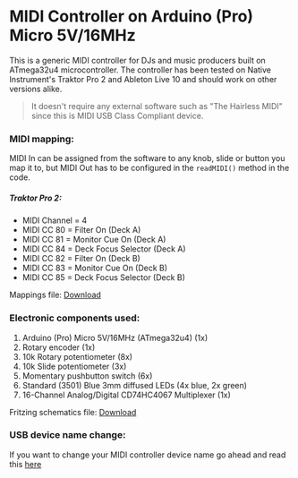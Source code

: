 # MIDI Controller on Arduino (Pro) Micro 5V/16MHz
This is a generic MIDI controller for DJs and music producers built on ATmega32u4 microcontroller.
The controller has been tested on Native Instrument's Traktor Pro 2 and Ableton Live 10 and should work on other versions alike.

> It doesn't require any external software such as "The Hairless MIDI" since this is MIDI USB Class Compliant device.

### MIDI mapping:
MIDI In can be assigned from the software to any knob, slide or button you map it to, but MIDI Out has to be configured in the `readMIDI()` method in the code.
##### Traktor Pro 2:
* MIDI Channel = 4
* MIDI CC 80 = Filter On (Deck A)
* MIDI CC 81 = Monitor Cue On (Deck A)
* MIDI CC 84 = Deck Focus Selector (Deck A)
* MIDI CC 82 = Filter On (Deck B)
* MIDI CC 83 = Monitor Cue On (Deck B)
* MIDI CC 85 = Deck Focus Selector (Deck B)

Mappings file: [Download](https://goo.gl/JWAb5h55pk)

### Electronic components used:

1. Arduino (Pro) Micro 5V/16MHz (ATmega32u4) (1x)
2. Rotary encoder (1x)
3. 10k Rotary potentiometer (8x)
4. 10k Slide potentiometer (3x)
5. Momentary pushbutton switch (6x)
6. Standard (3501) Blue 3mm diffused LEDs (4x blue, 2x green)
7. 16-Channel Analog/Digital CD74HC4067 Multiplexer (1x)

Fritzing schematics file: [Download](https://goo.gl/JW5b5455pk)

### USB device name change:
If you want to change your MIDI controller device name go ahead and read this [here](http://liveelectronics.musinou.net/MIDIdeviceName.php)
